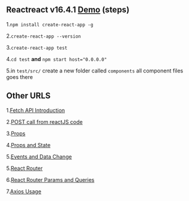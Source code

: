 ## Reactreact v16.4.1 [Demo](https://youtu.be/204C9yNeOYI?list=PLSyUPj8sThnE1bR187q1rb7nBsHsKlQcN) (steps)

1.`npm install create-react-app -g`

2.`create-react-app --version`

3.`create-react-app test`

4.`cd test` **and** `npm start host="0.0.0.0"`

5.in `test/src/` create a new folder called `components` all component files goes there


## Other URLS

1.[Fetch API Introduction](https://www.youtube.com/watch?v=Oive66jrwBs)

2.[POST call from reactJS code](https://stackoverflow.com/questions/38510640/how-to-make-a-rest-post-call-from-reactjs-code)

3.[Props](https://codeburst.io/a-quick-intro-to-reacts-props-children-cb3d2fce4891)

4.[Props and State](https://www.youtube.com/watch?v=qh3dYM6Keuw)

5.[Events and Data Change](https://www.youtube.com/watch?v=_D1JGNidMr4)

5.[React Router](https://www.youtube.com/watch?v=1iAG6h9ff5s)

6.[React Router Params and Queries](https://www.youtube.com/watch?v=ZBxMljq9GSE)

7.[Axios Usage](https://alligator.io/react/axios-react/)